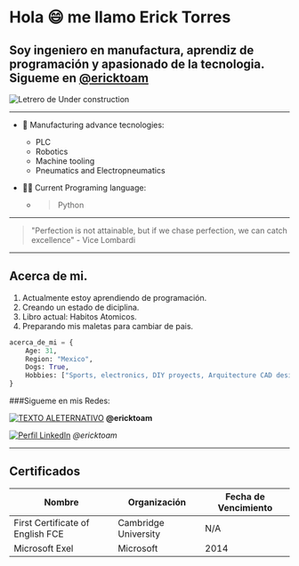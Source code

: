 # Hola :smile: me llamo Erick Torres

## Soy ingeniero en manufactura, aprendiz de programación y apasionado de la tecnologia. Sigueme en [@ericktoam](https://www.instagram.com/ericktoam/)

![Letrero de Under construction](https://th.bing.com/th/id/R.ace967eb7534088f4857a4b04725467e?rik=n2auWlQvwr%2fPiw&riu=http%3a%2f%2fsharonkgilbert.com%2fwp-content%2fuploads%2f2015%2f12%2fUnder-construction.png&ehk=IMcuNPuvwycWQ9al7wdD%2f74PyJAFPFsKib5UumjUOgo%3d&risl=&pid=ImgRaw&r=0)
____

- :nut_and_bolt: Manufacturing advance tecnologies:
    - PLC
    - Robotics
    - Machine tooling
    - Pneumatics and Electropneumatics

- :man_technologist: Current Programing language:
    - >Python

---
> "Perfection is not attainable, but if we chase perfection, we can catch excellence" - Vice Lombardi

---

## Acerca de mi. 
1. Actualmente estoy aprendiendo de programación. 
2. Creando un estado de diciplina. 
3. Libro actual: Habitos Atomicos.
4. Preparando mis maletas para cambiar de pais. 

```Python
acerca_de_mi = {
    Age: 31,
    Region: "Mexico",
    Dogs: True,
    Hobbies: ["Sports, electronics, DIY proyects, Arquitecture CAD design, automation"]     
}
````````

###Sigueme en mis Redes:

[![TEXTO ALETERNATIVO](https://th.bing.com/th/id/R.3f7189662f19f8318fc75252deee723a?rik=Qa956Np1tp8Zcg&riu=http%3a%2f%2f1000logos.net%2fwp-content%2fuploads%2f2017%2f06%2fTwitter-Logo.png&ehk=6ekNd2ZmhpvFDGRZF19QcumP9fb8pZRkwrbFbK%2bpULA%3d&risl=&pid=ImgRaw&r=0)](https://twitter.com/ericktoam)
**@ericktoam**

[![Perfil LinkedIn](https://logospng.org/download/linkedin/logo-linkedin-icon-2048.png)](https://www.linkedin.com/in/ericktoam/)
*@ericktoam*

---
## Certificados

|Nombre|Organización|Fecha de Vencimiento|
|------|------------|--------------|
|First Certificate of English FCE|Cambridge University|N/A|
|Microsoft Exel|Microsoft| 2014 |




